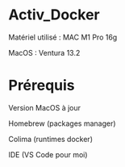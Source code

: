 # Activ_Docker

Matériel utilisé : MAC M1 Pro 16g

MacOS : Ventura 13.2

# Prérequis

Version MacOS à jour

Homebrew (packages manager)

Colima (runtimes docker)

IDE (VS Code pour moi)
